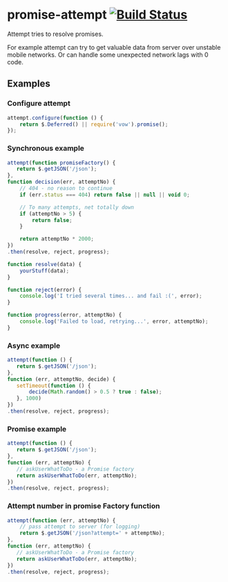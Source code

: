 # promise-attempt [![Build Status](https://travis-ci.org/azproduction/promise-attempt.png?branch=master)](https://travis-ci.org/azproduction/promise-attempt)

Attempt tries to resolve promises.

For example attempt can try to get valuable data from server over unstable mobile networks. Or can handle some unexpected
network lags with 0 code.

## Examples

### Configure attempt

```js
attempt.configure(function () {
    return $.Deferred() || require('vow').promise();
});
```

### Synchronous example

```js
attempt(function promiseFactory() {
   return $.getJSON('/json');
},
function decision(err, attemptNo) {
    // 404 - no reason to continue
    if (err.status === 404) return false || null || void 0;

    // To many attempts, net totally down
    if (attemptNo > 5) {
        return false;
    }

    return attemptNo * 2000;
})
.then(resolve, reject, progress);

function resolve(data) {
    yourStuff(data);
}

function reject(error) {
    console.log('I tried several times... and fail :(', error);
}

function progress(error, attemptNo) {
    console.log('Failed to load, retrying...', error, attemptNo);
}
```

### Async example

```js
attempt(function () {
   return $.getJSON('/json');
},
function (err, attemptNo, decide) {
   setTimeout(function () {
       decide(Math.random() > 0.5 ? true : false);
   }, 1000)
})
.then(resolve, reject, progress);
```

### Promise example

```js
attempt(function () {
   return $.getJSON('/json');
},
function (err, attemptNo) {
   // askUserWhatToDo - a Promise factory
   return askUserWhatToDo(err, attemptNo);
})
.then(resolve, reject, progress);
```

### Attempt number in promise Factory function

```js
attempt(function (err, attemptNo) {
    // pass attempt to server (for logging)
    return $.getJSON('/json?attempt=' + attemptNo);
},
function (err, attemptNo) {
   // askUserWhatToDo - a Promise factory
   return askUserWhatToDo(err, attemptNo);
})
.then(resolve, reject, progress);
```
